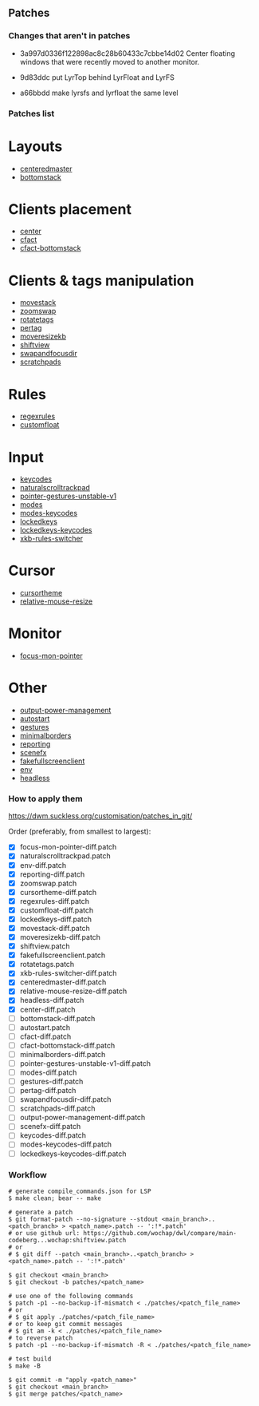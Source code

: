 ## Patches

### Changes that aren't in patches

- 3a997d0336f122898ac8c28b60433c7cbbe14d02
  Center floating windows that were recently moved to another monitor.

- 9d83ddc 
  put LyrTop behind LyrFloat and LyrFS

- a66bbdd
  make lyrsfs and lyrfloat the same level

### Patches list

# Layouts

- [centeredmaster](https://github.com/wochap/dwl/blob/v0.6-a/centeredmaster/centeredmaster-diff.patch)
- [bottomstack](https://github.com/wochap/dwl/blob/v0.6-a/bottomstack/bottomstack-diff.patch)

# Clients placement

- [center](https://github.com/wochap/dwl/blob/v0.6-a/center/center-diff.patch)
- [cfact](https://github.com/wochap/dwl/blob/v0.6-a/cfact/cfact-diff.patch)
- [cfact-bottomstack](https://github.com/wochap/dwl/blob/v0.5/cfact-bottomstack/cfact-bottomstack-diff.patch)

# Clients & tags manipulation

- [movestack](https://github.com/wochap/dwl/blob/v0.5/movestack/movestack-diff.patch)
- [zoomswap](https://codeberg.org/dwl/dwl-patches/src/commit/5368aa392c7ebf8d7d24c232b80cfae1be457d41/zoomswap/zoomswap.patch)
- [rotatetags](https://codeberg.org/dwl/dwl-patches/src/commit/5368aa392c7ebf8d7d24c232b80cfae1be457d41/rotatetags/rotatetags.patch)
- [pertag](https://github.com/wochap/dwl/blob/v0.5/pertag/pertag-diff.patch)
- [moveresizekb](https://github.com/wochap/dwl/blob/v0.5/moveresizekb/moveresizekb-diff.patch)
- [shiftview](https://codeberg.org/dwl/dwl-patches/src/commit/5368aa392c7ebf8d7d24c232b80cfae1be457d41/shiftview/shiftview.patch)
- [swapandfocusdir](https://github.com/wochap/dwl/blob/v0.5/swapandfocusdir/swapandfocusdir-diff.patch)
- [scratchpads](https://github.com/wochap/dwl/blob/v0.6-a/scratchpads/scratchpads-diff.patch) 

# Rules

- [regexrules](https://github.com/wochap/dwl/blob/v0.6-a/regexrules/regexrules-diff.patch)
- [customfloat](https://github.com/wochap/dwl/blob/v0.6-a/customfloat/customfloat-diff.patch)

# Input

- [keycodes](https://github.com/wochap/dwl/blob/v0.5/keycodes/keycodes-diff.patch)
- [naturalscrolltrackpad](https://codeberg.org/dwl/dwl-patches/src/commit/5368aa392c7ebf8d7d24c232b80cfae1be457d41/naturalscrolltrackpad/naturalscrolltrackpad.patch)
- [pointer-gestures-unstable-v1](https://github.com/wochap/dwl/blob/v0.6-a/pointer-gestures-unstable-v1/pointer-gestures-unstable-v1-diff.patch)
- [modes](https://github.com/wochap/dwl/blob/v0.5/modes/modes-diff.patch)
- [modes-keycodes](https://github.com/wochap/dwl/blob/v0.5/modes-keycodes/modes-keycodes-diff.patch)
- [lockedkeys](https://github.com/wochap/dwl/blob/v0.6-a/lockedkeys/lockedkeys-diff.patch)
- [lockedkeys-keycodes](https://github.com/wochap/dwl/blob/v0.5/lockedkeys-keycodes/lockedkeys-keycodes-diff.patch)
- [xkb-rules-switcher](https://github.com/wochap/dwl/blob/v0.6-a/xkb-rules-switcher/xkb-rules-switcher-diff.patch)

# Cursor

- [cursortheme](https://github.com/wochap/dwl/blob/v0.6-a/cursortheme/cursortheme-diff.patch)
- [relative-mouse-resize](https://github.com/wochap/dwl/blob/v0.5/relative-mouse-resize/relative-mouse-resize-diff.patch)

# Monitor

- [focus-mon-pointer](https://github.com/wochap/dwl/blob/v0.6-a/focus-mon-pointer/focus-mon-pointer-diff.patch)

# Other

- [output-power-management](https://github.com/wochap/dwl/blob/v0.6-a/output-power-management/output-power-management-diff.patch)
- [autostart](https://codeberg.org/dwl/dwl-patches/src/commit/5368aa392c7ebf8d7d24c232b80cfae1be457d41/autostart/autostart.patch)
- [gestures](https://github.com/wochap/dwl/blob/v0.6-a/gestures/gestures-diff.patch)
- [minimalborders](https://github.com/wochap/dwl/blob/v0.6-a/minimalborders/minimalborders-diff.patch)
- [reporting](https://github.com/wochap/dwl/blob/v0.5/reporting/reporting-diff.patch)
- [scenefx](https://github.com/wochap/dwl/blob/v0.6-a/scenefx/scenefx-diff.patch)
- [fakefullscreenclient](https://codeberg.org/dwl/dwl-patches/src/commit/5368aa392c7ebf8d7d24c232b80cfae1be457d41/fakefullscreenclient/fakefullscreenclient.patch)
- [env](https://github.com/wochap/dwl/blob/v0.6-a/env/env-diff.patch)
- [headless](https://github.com/wochap/dwl/blob/v0.5/headless/headless-diff.patch)

### How to apply them

https://dwm.suckless.org/customisation/patches_in_git/

Order (preferably, from smallest to largest):

- [x] focus-mon-pointer-diff.patch
- [x] naturalscrolltrackpad.patch
- [x] env-diff.patch
- [x] reporting-diff.patch
- [x] zoomswap.patch
- [x] cursortheme-diff.patch 
- [x] regexrules-diff.patch 
- [x] customfloat-diff.patch 
- [x] lockedkeys-diff.patch
- [x] movestack-diff.patch
- [x] moveresizekb-diff.patch
- [x] shiftview.patch
- [x] fakefullscreenclient.patch
- [x] rotatetags.patch
- [x] xkb-rules-switcher-diff.patch
- [x] centeredmaster-diff.patch
- [x] relative-mouse-resize-diff.patch
- [x] headless-diff.patch
- [x] center-diff.patch
- [ ] bottomstack-diff.patch
- [ ] autostart.patch
- [ ] cfact-diff.patch
- [ ] cfact-bottomstack-diff.patch
- [ ] minimalborders-diff.patch
- [ ] pointer-gestures-unstable-v1-diff.patch
- [ ] modes-diff.patch
- [ ] gestures-diff.patch
- [ ] pertag-diff.patch
- [ ] swapandfocusdir-diff.patch
- [ ] scratchpads-diff.patch
- [ ] output-power-management-diff.patch
- [ ] scenefx-diff.patch
- [ ] keycodes-diff.patch
- [ ] modes-keycodes-diff.patch
- [ ] lockedkeys-keycodes-diff.patch

### Workflow

```
# generate compile_commands.json for LSP
$ make clean; bear -- make

# generate a patch
$ git format-patch --no-signature --stdout <main_branch>..<patch_branch> > <patch_name>.patch -- ':!*.patch'
# or use github url: https://github.com/wochap/dwl/compare/main-codeberg...wochap:shiftview.patch
# or
# $ git diff --patch <main_branch>..<patch_branch> > <patch_name>.patch -- ':!*.patch'

$ git checkout <main_branch>
$ git checkout -b patches/<patch_name>

# use one of the following commands
$ patch -p1 --no-backup-if-mismatch < ./patches/<patch_file_name>
# or
# $ git apply ./patches/<patch_file_name>
# or to keep git commit messages
# $ git am -k < ./patches/<patch_file_name>
# to reverse patch
$ patch -p1 --no-backup-if-mismatch -R < ./patches/<patch_file_name>

# test build
$ make -B

$ git commit -m "apply <patch_name>"
$ git checkout <main_branch>
$ git merge patches/<patch_name>
```
